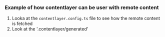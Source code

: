 ### Example of how contentlayer can be user with remote content

1. Looka at the `contentlayer.config.ts` file to see how the remote content is fetched
2. Look at the '.contentlayer/generated'

